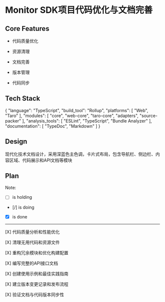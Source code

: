 # Monitor SDK项目代码优化与文档完善

## Core Features

- 代码质量优化

- 资源清理

- 文档完善

- 版本管理

- 代码同步

## Tech Stack

{
  "language": "TypeScript",
  "build_tool": "Rollup",
  "platforms": [
    "Web",
    "Taro"
  ],
  "modules": [
    "core",
    "web-core",
    "taro-core",
    "adapters",
    "source-packer"
  ],
  "analysis_tools": [
    "ESLint",
    "TypeScript",
    "Bundle Analyzer"
  ],
  "documentation": [
    "TypeDoc",
    "Markdown"
  ]
}

## Design

现代化技术文档设计，采用深蓝色主色调，卡片式布局，包含导航栏、侧边栏、内容区域、代码展示和API文档等模块

## Plan

Note: 

- [ ] is holding
- [/] is doing
- [X] is done

---

[X] 代码质量分析和性能优化

[X] 清理无用代码和资源文件

[X] 重构冗余模块和优化构建配置

[X] 编写完整的API接口文档

[X] 创建使用示例和最佳实践指南

[X] 建立版本变更记录和发布流程

[X] 验证文档与代码版本同步性
